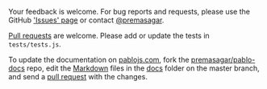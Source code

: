 Your feedback is welcome. For bug reports and requests, please use the GitHub ['Issues' page][issues] or contact [@premasagar][prem-twitter].

[Pull requests][pullrequests] are welcome. Please add or update the tests in `tests/tests.js`.

To update the documentation on [pablojs.com][pablo-site], fork the [premasagar/pablo-docs][pablo-docs] repo, edit the [Markdown][markdown-syntax] files in the [docs][docs-folder] folder on the master branch, and send a [pull request][docs-pullrequests] with the changes.


[issues]: https://github.com/premasagar/pablo/issues
[prem-twitter]: https://twitter.com/premasagar
[docs-folder]: https://github.com/premasagar/pablo/tree/master/docs
[pullrequests]: https://help.github.com/articles/using-pull-requests
[pablo-site]: http://pablojs.com
[pablo-docs]: https://github.com/premasagar/pablo-docs
[docs-folder]: https://github.com/premasagar/pablo-docs/tree/master/docs
[docs-pullrequests]: https://github.com/premasagar/pablo-docs/pulls
[markdown-syntax]: http://daringfireball.net/projects/markdown/syntax